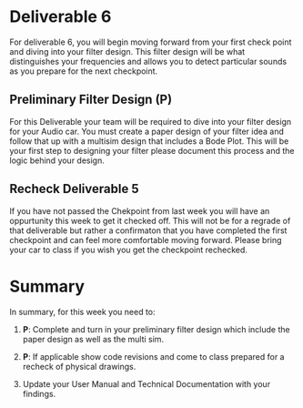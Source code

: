 
# Deliverable 6
For deliverable 6, you will begin moving forward from your first check point and diving into your filter design. This filter design will be what distinguishes your frequencies and allows you to detect particular sounds as you prepare for the next checkpoint.

## Preliminary Filter Design (P)
For this Deliverable your team will be required to dive into your filter design for your Audio car. You must create a paper design of your filter idea and follow that up with a 
multisim design that includes a Bode Plot. This will be your first step to designing your filter please document this process and the logic behind your design.

## Recheck Deliverable 5
If you have not passed the Chekpoint from last week you will have an oppurtunity this week to get it checked off. This will not be for a regrade of that deliverable but rather a confirmaton that you have completed the first checkpoint and can feel more comfortable moving forward. Please bring your car to class if you wish you get the checkpoint rechecked.


# Summary

In summary, for this week you need to:

1. **P**: Complete and turn in your preliminary filter design which include the paper design as well as the multi sim. 

2. **P**: If applicable show code revisions and come to class prepared for a recheck of physical drawings.

3. Update your User Manual and Technical Documentation with your findings.
